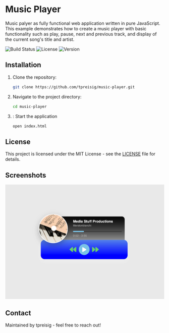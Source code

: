 # Music Player

Music palyer as fully functional web application written in pure JavaScript. This example demonstrates how to create a music player with basic functionality such as play, pause, next and previous track, and display of the current song's title and artist.

![Build Status](https://img.shields.io/badge/build-passing-brightgreen)
![License](https://img.shields.io/badge/license-MIT-blue.svg)
![Version](https://img.shields.io/badge/version-1.0.0-orange)

## Installation

1. Clone the repository:
   ```bash
   git clone https://github.com/tpreisig/music-player.git
   ```
2. Navigate to the project directory:
   ```bash
   cd music-player
   ```
3. : Start the application
   ```bash
   open index.html
   ```

## License

This project is licensed under the MIT License - see the [LICENSE](LICENSE) file for details.

## Screenshots

![Screenshot](./screenshots/merston.png)

## Contact

Maintained by tpreisig - feel free to reach out!
